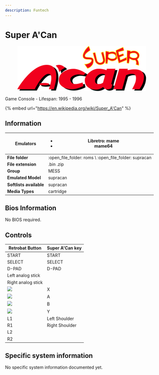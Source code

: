 ```yaml
---
description: Funtech
---
```


# Super A'Can

<div align="left">

<figure><img src="https://raw.githubusercontent.com/fabricecaruso/es-theme-carbon/52ff37c9e265587d006945a2ba695b5a962b3a3d/art/logos/supracan.svg" alt=""><figcaption></figcaption></figure>

</div>

Game Console - Lifespan: 1995 - 1996

{% embed url="https://en.wikipedia.org/wiki/Super_A'Can" %}

## Information

| **Emulators**           | <ul><li>Libretro: mame</li><li>mame64</li></ul>           |
| ----------------------- | --------------------------------------------------------- |
| **File folder**         | :open\_file\_folder: roms \ :open\_file\_folder: supracan |
| **File extension**      | .bin .zip                                                 |
| **Group**               | MESS                                                      |
| **Emulated Model**      | supracan                                                  |
| **Softlists available** | supracan                                                  |
| **Media Types**         | cartridge                                                 |

## Bios Information

No BIOS required.

## Controls

| Retrobat Button                                       | Super A'Can key |
| ----------------------------------------------------- | --------------- |
| START                                                 | START           |
| SELECT                                                | SELECT          |
| D-PAD                                                 | D-PAD           |
| Left analog stick                                     |                 |
| Right analog stick                                    |                 |
| ![](<../../../.gitbook/assets/image (2) (1) (1).png>) | X               |
| ![](<../../../.gitbook/assets/image (1) (2) (1).png>) | A               |
| ![](<../../../.gitbook/assets/image (4) (1).png>)     | B               |
| ![](<../../../.gitbook/assets/image (3) (1) (2).png>) | Y               |
| L1                                                    | Left Shoulder   |
| R1                                                    | Right Shoulder  |
| L2                                                    |                 |
| R2                                                    |                 |

## Specific system information

No specific system information documented yet.

